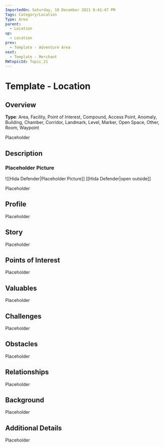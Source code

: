 ```yaml
---
ImportedOn: Saturday, 18 December 2021 8:41:47 PM
Tags: Category/Location
Type: Area
parent:
  - Location
up:
  - Location
prev:
  - Template - Adventure Area
next:
  - Template - Merchant
RWtopicId: Topic_21
---
```

# Template - Location
## Overview
**Type**: Area, Facility, Point of Interest, Compound, Access Point, Anomaly, Building, Chamber, Corridor, Landmark, Level, Marker, Open Space, Other, Room, Waypoint

Placeholder

## Description
### Placeholder Picture
![[Hida Defender|Placeholder Picture]]
[[Hida Defender|open outside]]

Placeholder

## Profile
Placeholder

## Story
Placeholder

## Points of Interest
Placeholder

## Valuables
Placeholder

## Challenges
Placeholder

## Obstacles
Placeholder

## Relationships
Placeholder

## Background
Placeholder

## Additional Details
Placeholder

